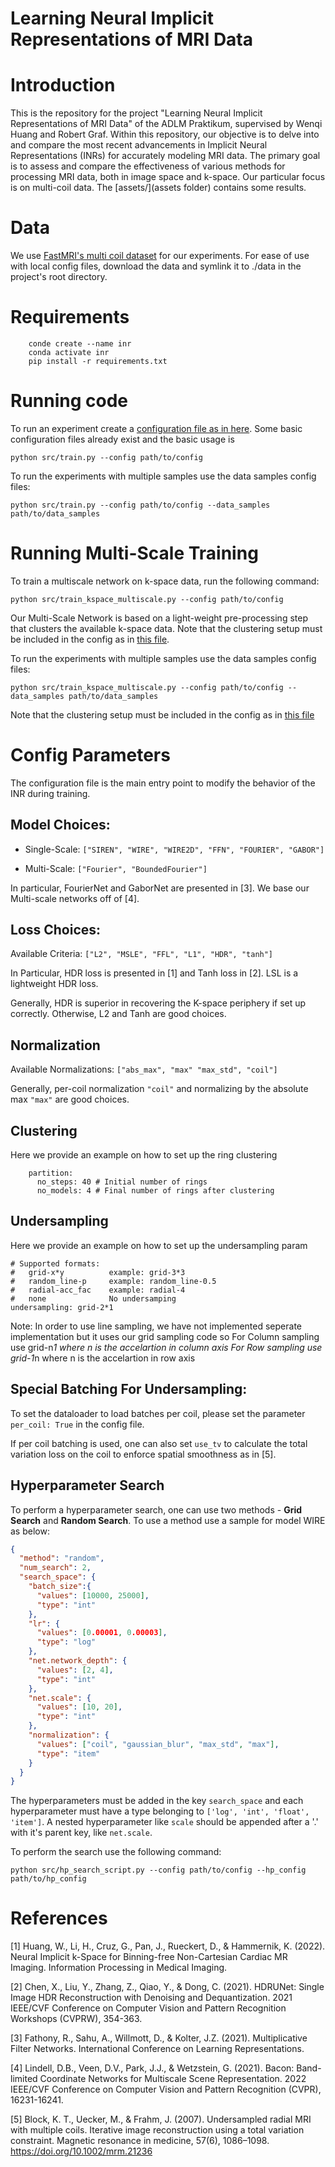 # Learning Neural Implicit Representations of MRI Data

# Introduction

This is the repository for the project "Learning Neural Implicit Representations of MRI Data" of the ADLM Praktikum, supervised by Wenqi Huang and Robert Graf. Within this repository, our objective is to delve into and compare the most recent advancements in Implicit Neural Representations (INRs) for accurately modeling MRI data. The primary goal is to assess and compare the effectiveness of various methods for processing MRI data, both in image space and k-space. Our particular focus is on multi-coil data. The [assets/](assets folder) contains some results.

# Data

We use [FastMRI's multi coil dataset](https://fastmri.org/) for our experiments. For ease of use with local config files, download the data and symlink it to ./data in the project's root directory.

# Requirements

```
    conde create --name inr
    conda activate inr
    pip install -r requirements.txt
```

# Running code

To run an experiment create a [configuration file as in here](src/config/local). Some basic configuration files already exist and the basic usage is

```
python src/train.py --config path/to/config
```

To run the experiments with multiple samples use the data samples config files:

```
python src/train.py --config path/to/config --data_samples path/to/data_samples
```

# Running Multi-Scale Training

To train a multiscale network on k-space data, run the following command:

```
python src/train_kspace_multiscale.py --config path/to/config
```

Our Multi-Scale Network is based on a light-weight pre-processing step that clusters the available k-space data. Note that the clustering setup must be included in the config as in [this file](./src/config/local/config_fourier_multiscale.yaml).

To run the experiments with multiple samples use the data samples config files:

```
python src/train_kspace_multiscale.py --config path/to/config --data_samples path/to/data_samples
```

Note that the clustering setup must be included in the config as in [this file](./src/config/local/config_fourier_multiscale.yaml)

# Config Parameters

The configuration file is the main entry point to modify the behavior of the INR during training.

## Model Choices:

* Single-Scale: `["SIREN", "WIRE", "WIRE2D", "FFN", "FOURIER", "GABOR"]`

* Multi-Scale: `["Fourier", "BoundedFourier"]`

In particular, FourierNet and GaborNet are presented in [3]. We base our Multi-scale networks off of [4].

## Loss Choices: 

Available Criteria: `["L2", "MSLE", "FFL", "L1", "HDR", "tanh"]`

In Particular, HDR loss is presented in [1] and Tanh loss in [2]. LSL is a lightweight HDR loss.

Generally, HDR is superior in recovering the K-space periphery if set up correctly. Otherwise, L2 and Tanh are good choices.

## Normalization

Available Normalizations: `["abs_max", "max" "max_std", "coil"]`

Generally, per-coil normalization `"coil"` and normalizing by the absolute max `"max"` are good choices.

## Clustering

Here we provide an example on how to set up the ring clustering
```
    partition:
      no_steps: 40 # Initial number of rings
      no_models: 4 # Final number of rings after clustering

```

## Undersampling

Here we provide an example on how to set up the undersampling param
```
# Supported formats:
#   grid-x*y          example: grid-3*3
#   random_line-p     example: random_line-0.5 
#   radial-acc_fac    example: radial-4
#   none              No undersamping
undersampling: grid-2*1

```
Note: In order to use line sampling, we have not implemented seperate implementation but it uses our grid sampling code so
For Column sampling use grid-n*1  where n is the accelartion in column axis
For Row sampling use grid-1*n     where n is the accelartion in row axis

## Special Batching For Undersampling:

To set the dataloader to load batches per coil, please set the parameter `per_coil: True` in the config file.

If per coil batching is used, one can also set `use_tv` to calculate the total variation loss on the coil to enforce spatial smoothness as in [5].

## Hyperparameter Search

To perform a hyperparameter search, one can use two methods - **Grid Search** and **Random Search**. To use a method use a sample for model WIRE as below:

```json
{
  "method": "random",
  "num_search": 2,
  "search_space": {
    "batch_size":{
      "values": [10000, 25000],
      "type": "int"
    },
    "lr": {
      "values": [0.00001, 0.00003],
      "type": "log"
    },
    "net.network_depth": {
      "values": [2, 4],
      "type": "int"
    },
    "net.scale": {
      "values": [10, 20],
      "type": "int"
    },
    "normalization": {
      "values": ["coil", "gaussian_blur", "max_std", "max"],
      "type": "item"
    }
  }
}

```

The hyperparameters must be added in the key `search_space` and each hyperparameter must have a type belonging to `['log', 'int', 'float', 'item']`.
A nested hyperparameter like `scale` should be appended after a '.' with it's parent key, like `net.scale`.

To perform the search use the following command: 
```
python src/hp_search_script.py --config path/to/config --hp_config path/to/hp_config
```

# References 

[1] Huang, W., Li, H., Cruz, G., Pan, J., Rueckert, D., & Hammernik, K. (2022). Neural Implicit k-Space for Binning-free Non-Cartesian Cardiac MR Imaging. Information Processing in Medical Imaging.

[2] Chen, X., Liu, Y., Zhang, Z., Qiao, Y., & Dong, C. (2021). HDRUNet: Single Image HDR Reconstruction with Denoising and Dequantization. 2021 IEEE/CVF Conference on Computer Vision and Pattern Recognition Workshops (CVPRW), 354-363.

[3] Fathony, R., Sahu, A., Willmott, D., & Kolter, J.Z. (2021). Multiplicative Filter Networks. International Conference on Learning Representations.

[4] Lindell, D.B., Veen, D.V., Park, J.J., & Wetzstein, G. (2021). Bacon: Band-limited Coordinate Networks for Multiscale Scene Representation. 2022 IEEE/CVF Conference on Computer Vision and Pattern Recognition (CVPR), 16231-16241.

[5] Block, K. T., Uecker, M., & Frahm, J. (2007). Undersampled radial MRI with multiple coils. Iterative image reconstruction using a total variation constraint. Magnetic resonance in medicine, 57(6), 1086–1098. https://doi.org/10.1002/mrm.21236
